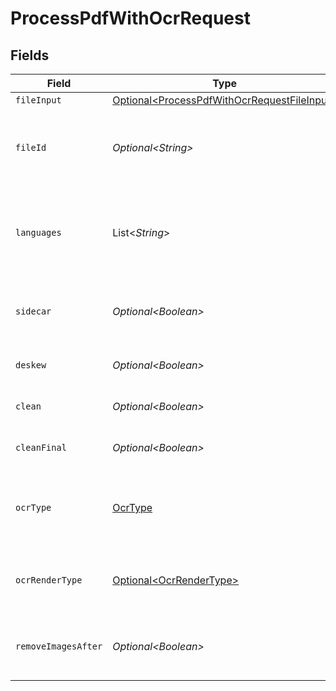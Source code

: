 # ProcessPdfWithOcrRequest


## Fields

| Field                                                                                                        | Type                                                                                                         | Required                                                                                                     | Description                                                                                                  | Example                                                                                                      |
| ------------------------------------------------------------------------------------------------------------ | ------------------------------------------------------------------------------------------------------------ | ------------------------------------------------------------------------------------------------------------ | ------------------------------------------------------------------------------------------------------------ | ------------------------------------------------------------------------------------------------------------ |
| `fileInput`                                                                                                  | [Optional\<ProcessPdfWithOcrRequestFileInput>](../../models/components/ProcessPdfWithOcrRequestFileInput.md) | :heavy_minus_sign:                                                                                           | N/A                                                                                                          |                                                                                                              |
| `fileId`                                                                                                     | *Optional\<String>*                                                                                          | :heavy_minus_sign:                                                                                           | File ID for server-side files (can be used instead of fileInput)                                             | a1b2c3d4-5678-90ab-cdef-ghijklmnopqr                                                                         |
| `languages`                                                                                                  | List\<*String*>                                                                                              | :heavy_check_mark:                                                                                           | List of languages to use in OCR processing, e.g., 'eng', 'deu'                                               |                                                                                                              |
| `sidecar`                                                                                                    | *Optional\<Boolean>*                                                                                         | :heavy_minus_sign:                                                                                           | Include OCR text in a sidecar text file if set to true                                                       |                                                                                                              |
| `deskew`                                                                                                     | *Optional\<Boolean>*                                                                                         | :heavy_minus_sign:                                                                                           | Deskew the input file if set to true                                                                         |                                                                                                              |
| `clean`                                                                                                      | *Optional\<Boolean>*                                                                                         | :heavy_minus_sign:                                                                                           | Clean the input file if set to true                                                                          |                                                                                                              |
| `cleanFinal`                                                                                                 | *Optional\<Boolean>*                                                                                         | :heavy_minus_sign:                                                                                           | Clean the final output if set to true                                                                        |                                                                                                              |
| `ocrType`                                                                                                    | [OcrType](../../models/components/OcrType.md)                                                                | :heavy_check_mark:                                                                                           | Specify the OCR type, e.g., 'skip-text', 'force-ocr', or 'Normal'                                            |                                                                                                              |
| `ocrRenderType`                                                                                              | [Optional\<OcrRenderType>](../../models/components/OcrRenderType.md)                                         | :heavy_minus_sign:                                                                                           | Specify the OCR render type, either 'hocr' or 'sandwich'                                                     |                                                                                                              |
| `removeImagesAfter`                                                                                          | *Optional\<Boolean>*                                                                                         | :heavy_minus_sign:                                                                                           | Remove images from the output PDF if set to true                                                             |                                                                                                              |